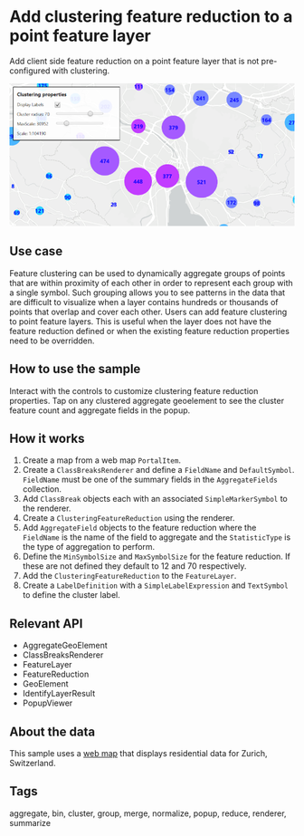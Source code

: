 # Add clustering feature reduction to a point feature layer

Add client side feature reduction on a point feature layer that is not pre-configured with clustering.

![Image of display map](AddFeatureClustering.png)

## Use case

Feature clustering can be used to dynamically aggregate groups of points that are within proximity of each other in order to represent each group with a single symbol. Such grouping allows you to see patterns in the data that are difficult to visualize when a layer contains hundreds or thousands of points that overlap and cover each other. Users can add feature clustering to point feature layers. This is useful when the layer does not have the feature reduction defined or when the existing feature reduction properties need to be overridden.

## How to use the sample

Interact with the controls to customize clustering feature reduction properties. Tap on any clustered aggregate geoelement to see the cluster feature count and aggregate fields in the popup.

## How it works

1. Create a map from a web map `PortalItem`.
2. Create a `ClassBreaksRenderer` and define a `FieldName` and `DefaultSymbol`. `FieldName` must be one of the summary fields in the `AggregateFields` collection.
3. Add `ClassBreak` objects each with an associated `SimpleMarkerSymbol` to the renderer.
4. Create a `ClusteringFeatureReduction` using the renderer.
5. Add `AggregateField` objects to the feature reduction where the `FieldName` is the name of the field to aggregate and the `StatisticType` is the type of aggregation to perform.
6. Define the `MinSymbolSize` and `MaxSymbolSize` for the feature reduction. If these are not defined they default to 12 and 70 respectively.
7. Add the `ClusteringFeatureReduction` to the `FeatureLayer`.
8. Create a `LabelDefinition` with a `SimpleLabelExpression` and `TextSymbol` to define the cluster label.

## Relevant API

* AggregateGeoElement
* ClassBreaksRenderer
* FeatureLayer
* FeatureReduction
* GeoElement
* IdentifyLayerResult
* PopupViewer

## About the data

This sample uses a [web map](https://www.arcgis.com/home/item.html?id=aa44e79a4836413c89908e1afdace2ea) that displays residential data for Zurich, Switzerland.

## Tags

aggregate, bin, cluster, group, merge, normalize, popup, reduce, renderer, summarize
